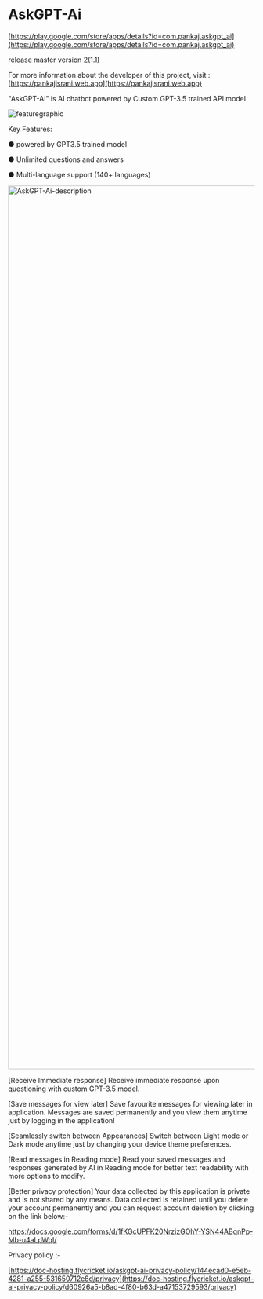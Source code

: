 # AskGPT-Ai
[https://play.google.com/store/apps/details?id=com.pankaj.askgpt_ai](https://play.google.com/store/apps/details?id=com.pankaj.askgpt_ai)

release master version 2(1.1)

For more information about the developer of this project, visit : [https://pankajisrani.web.app](https://pankajisrani.web.app)

"AskGPT-Ai" is AI chatbot powered by Custom GPT-3.5 trained API model

![featuregraphic](https://github.com/1-Pankaj/AskGPT-Ai/assets/113083122/774ba904-0368-44e0-b741-71c7f26536a5)


Key Features:

● powered by GPT3.5 trained model

● Unlimited questions and answers

● Multi-language support (140+ languages)


<img width="1800" alt="AskGPT-Ai-description" src="https://github.com/1-Pankaj/AskGPT-Ai/assets/113083122/1597039f-7f6c-4baf-9387-e07564235921">




[Receive Immediate response]
Receive immediate response upon questioning with custom GPT-3.5 model.

[Save messages for view later]
Save favourite messages for viewing later in application. Messages are saved permanently and you view them anytime just by logging in the application!

[Seamlessly switch between Appearances]
Switch between Light mode or Dark mode anytime just by changing your device theme preferences.

[Read messages in Reading mode]
Read your saved messages and responses generated by AI in Reading mode for better text readability with more options to modify.

[Better privacy protection]
Your data collected by this application is private and is not shared by any means. Data collected is retained until you delete your account permanently and you can request account deletion by clicking on the link below:-

https://docs.google.com/forms/d/1fKGcUPFK20NrzizGOhY-YSN44ABqnPp-Mb-u4aLpWqI/

Privacy policy :-

[https://doc-hosting.flycricket.io/askgpt-ai-privacy-policy/144ecad0-e5eb-4281-a255-531650712e8d/privacy](https://doc-hosting.flycricket.io/askgpt-ai-privacy-policy/d60926a5-b8ad-4f80-b63d-a47153729593/privacy)
